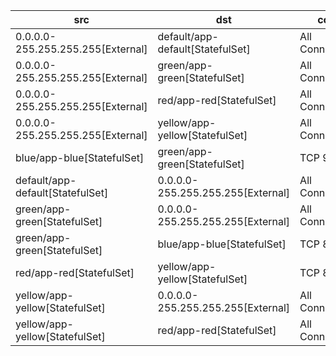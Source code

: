 | src | dst | conn |
|-----|-----|------|
| 0.0.0.0-255.255.255.255[External] | default/app-default[StatefulSet] | All Connections |
| 0.0.0.0-255.255.255.255[External] | green/app-green[StatefulSet] | All Connections |
| 0.0.0.0-255.255.255.255[External] | red/app-red[StatefulSet] | All Connections |
| 0.0.0.0-255.255.255.255[External] | yellow/app-yellow[StatefulSet] | All Connections |
| blue/app-blue[StatefulSet] | green/app-green[StatefulSet] | TCP 9090 |
| default/app-default[StatefulSet] | 0.0.0.0-255.255.255.255[External] | All Connections |
| green/app-green[StatefulSet] | 0.0.0.0-255.255.255.255[External] | All Connections |
| green/app-green[StatefulSet] | blue/app-blue[StatefulSet] | TCP 8000 |
| red/app-red[StatefulSet] | yellow/app-yellow[StatefulSet] | TCP 8080 |
| yellow/app-yellow[StatefulSet] | 0.0.0.0-255.255.255.255[External] | All Connections |
| yellow/app-yellow[StatefulSet] | red/app-red[StatefulSet] | All Connections |
